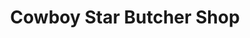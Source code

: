 ---
title: "Cowboy Star Butcher Shop"
url: /colorado-springs/cowboy-star-butcher-shop/
shop: butcher
---